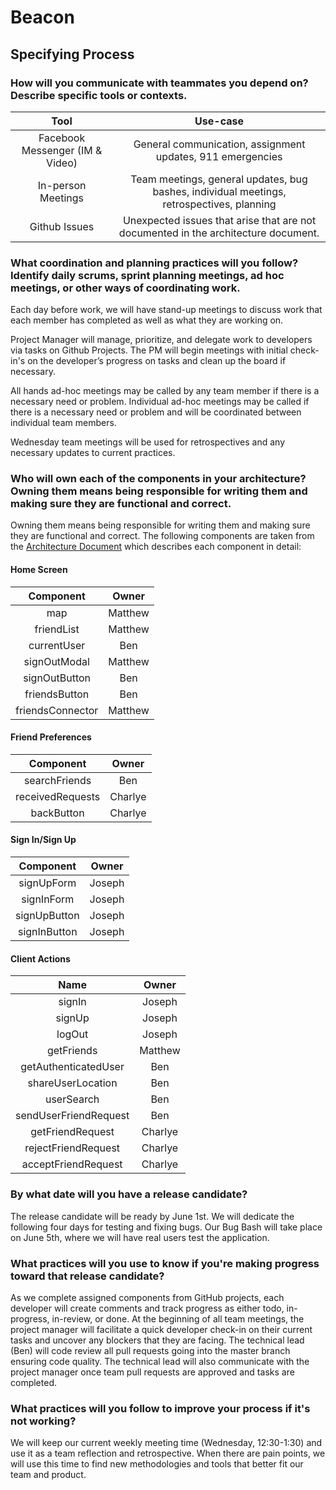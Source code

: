 # Beacon

## Specifying Process

### How will you communicate with teammates you depend on? Describe specific tools or contexts.

| __Tool__                                                       |                                               __Use-case__           |
| :------------------------------------------------------------: | :------------------------------------------------------------------: | 
| Facebook Messenger (IM & Video) | General communication, assignment updates, 911 emergencies|  
| In-person Meetings | Team meetings, general updates, bug bashes, individual meetings, retrospectives, planning |
| Github Issues | Unexpected issues that arise that are not documented in the architecture document. |

### What coordination and planning practices will you follow? Identify daily scrums, sprint planning meetings, ad hoc meetings, or other ways of coordinating work.

Each day before work, we will have stand-up meetings to discuss work that each member has completed as well as what they are working on.

Project Manager will manage, prioritize, and delegate work to developers via tasks on Github Projects. The PM will begin meetings with initial check-in's on the developer’s progress on tasks and clean up the board if necessary. 

All hands ad-hoc meetings may be called by any team member if there is a necessary need or problem. Individual ad-hoc meetings may be called if there is a necessary need or problem and will be coordinated between individual team members.

Wednesday team meetings will be used for retrospectives and any necessary updates to current practices.

### Who will own each of the components in your architecture? Owning them means being responsible for writing them and making sure they are functional and correct.

Owning them means being responsible for writing them and making sure they are functional and correct.
The following components are taken from the [Architecture Document](./ARCH.md) which describes each component in detail:

#### Home Screen

| __Component__                                                       |                                               __Owner__           |
| :------------------------------------------------------------: | :------------------------------------------------------------------: | 
| map | Matthew |  
| friendList | Matthew |
| currentUser | Ben |
| signOutModal | Matthew |
| signOutButton | Ben |
| friendsButton | Ben |
| friendsConnector | Matthew |

#### Friend Preferences

| __Component__                                                       |                                               __Owner__           |
| :------------------------------------------------------------: | :------------------------------------------------------------------: | 
| searchFriends | Ben |  
| receivedRequests | Charlye |
| backButton | Charlye |

#### Sign In/Sign Up

| __Component__                                                       |                                               __Owner__           |
| :------------------------------------------------------------: | :------------------------------------------------------------------: | 
| signUpForm | Joseph |  
| signInForm | Joseph |
| signUpButton | Joseph |
| signInButton | Joseph |

#### Client Actions

| __Name__ | __Owner__ |
| :------------------------------------------------------------: | :------------------------------------------------------------------: | 
| signIn | Joseph |
| signUp | Joseph |
| logOut | Joseph |
| getFriends | Matthew |
| getAuthenticatedUser | Ben |
| shareUserLocation | Ben |
| userSearch | Ben |
| sendUserFriendRequest | Ben |
| getFriendRequest | Charlye |
| rejectFriendRequest | Charlye |
| acceptFriendRequest | Charlye |

### By what date will you have a release candidate?

The release candidate will be ready by June 1st. We will dedicate the following four days for testing and fixing bugs. Our Bug Bash will take place on June 5th, where we will have real users test the application.

### What practices will you use to know if you're making progress toward that release candidate?

As we complete assigned components from GitHub projects, each developer will create comments and track progress as either todo, in-progress, in-review, or done.
At the beginning of all team meetings, the project manager will facilitate a quick developer check-in on their current tasks and uncover any blockers that they are facing. 
The technical lead (Ben) will code review all pull requests going into the master branch ensuring code quality. The technical lead will also communicate with the project manager once team pull requests are approved and tasks are completed.

### What practices will you follow to improve your process if it's not working?

We will keep our current weekly meeting time (Wednesday, 12:30-1:30) and use it as a team reflection and retrospective. When there are pain points, we will use this time to find new methodologies and tools that better fit our team and product. 
